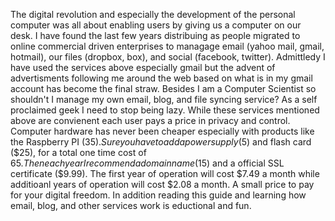 The digital revolution and especially the development of the personal computer
was all about enabling users by giving us a computer on our desk.  I have
found the last few years distribuing as people migrated to online commercial
driven enterprises to managage email (yahoo mail, gmail, hotmail), our
files (dropbox, box), and social (facebook, twitter).  Admittledy I have used
the services above especially gmail but the advent of advertisments following
me around the web based on what is in my gmail account has become the final
straw.  Besides I am a Computer Scientist so shouldn't I manage my own
email, blog, and file syncing service?  As a self proclaimed geek I need to 
stop being lazy.  While these services mentioned above are convienent each user
pays a price in privacy and control.  Computer hardware has never been cheaper
especially with products like the Raspberry PI ($35).  Sure you have to add
a power supply ($5) and flash card ($25), for a total one time cost of $65.  
Then each year I recommend a domain name ($15) and a official SSL certificate
($9.99).  The first year of operation will cost $7.49 a month while additioanl
years of operation will cost $2.08 a month.  A small price to pay for your
digital freedom.  In addition reading this guide and learning how email, blog,
and other services work is eductional and fun.  